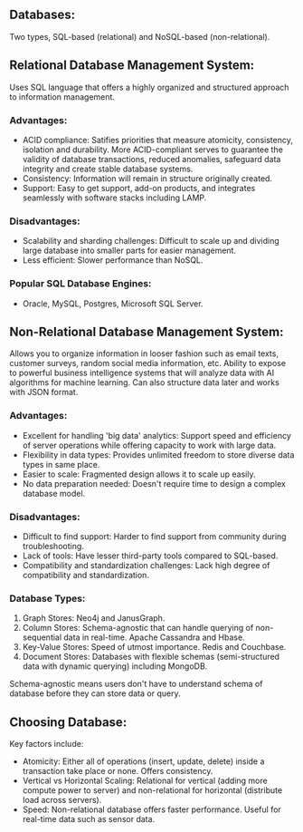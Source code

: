 ## Databases:
Two types, SQL-based (relational) and NoSQL-based (non-relational).

## Relational Database Management System:
Uses SQL language that offers a highly organized and structured approach to information management. 

### Advantages:
- ACID compliance: Satifies priorities that measure atomicity, consistency, isolation and durability. More ACID-compliant serves to guarantee the validity of database transactions, reduced anomalies, safeguard data integrity and create stable database systems.
- Consistency: Information will remain in structure originally created.
- Support: Easy to get support, add-on products, and integrates seamlessly with software stacks including LAMP.

### Disadvantages:
- Scalability and sharding challenges: Difficult to scale up and dividing large database into smaller parts for easier management.
- Less efficient: Slower performance than NoSQL.

### Popular SQL Database Engines:
- Oracle, MySQL, Postgres, Microsoft SQL Server.


## Non-Relational Database Management System:
Allows you to organize information in looser fashion such as email texts, customer surveys, random social media information, etc. Ability to expose to powerful business intelligence systems that will analyze data with AI algorithms for machine learning. Can also structure data later and works with JSON format. 

### Advantages:
- Excellent for handling 'big data' analytics: Support speed and efficiency of server operations while offering capacity to work with large data.
- Flexibility in data types: Provides unlimited freedom to store diverse data types in same place.
- Easier to scale: Fragmented design allows it to scale up easily. 
- No data preparation needed: Doesn't require time to design a complex database model. 

### Disadvantages:
- Difficult to find support: Harder to find support from community during troubleshooting.
- Lack of tools: Have lesser third-party tools compared to SQL-based. 
- Compatibility and standardization challenges: Lack high degree of compatibility and standardization.

### Database Types:
1) Graph Stores: Neo4j and JanusGraph.
2) Column Stores: Schema-agnostic that can handle querying of non-sequential data in real-time. Apache Cassandra and Hbase. 
3) Key-Value Stores: Speed of utmost importance. Redis and Couchbase.
4) Document Stores: Databases with flexible schemas (semi-structured data with dynamic querying) including MongoDB.

Schema-agnostic means users don't have to understand schema of database before they can store data or query.

## Choosing Database:
Key factors include:
- Atomicity: Either all of operations (insert, update, delete) inside a transaction take place or none. Offers consistency.
- Vertical vs Horizontal Scaling: Relational for vertical (adding more compute power to server) and non-relational for horizontal (distribute load across servers).
- Speed: Non-relational database offers faster performance. Useful for real-time data such as sensor data.

